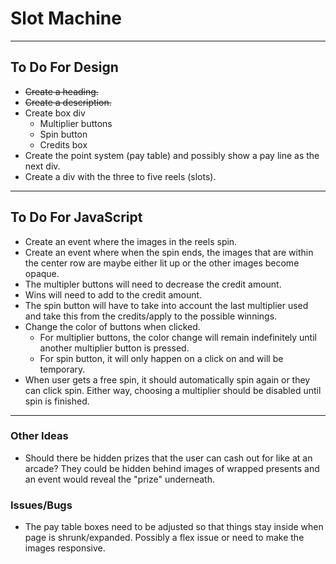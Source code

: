 # Slot Machine

***

## To Do For Design

- ~~Create a heading.~~
- ~~Create a description.~~
- Create box div
  - Multiplier buttons
  - Spin button
  - Credits box
- Create the point system (pay table) and possibly show a pay line as the next div.
- Create a div with the three to five reels (slots).

***

## To Do For JavaScript

- Create an event where the images in the reels spin.
- Create an event where when the spin ends, the images that are within the center row are maybe either lit up or the other images become opaque.
- The multipler buttons will need to decrease the credit amount.
- Wins will need to add to the credit amount.
- The spin button will have to take into account the last multiplier used and take this from the credits/apply to the possible winnings.
- Change the color of buttons when clicked.
  - For multiplier buttons, the color change will remain indefinitely until another multiplier button is pressed.
  - For spin button, it will only happen on a click on and will be temporary.
- When user gets a free spin, it should automatically spin again or they can click spin. Either way, choosing a multiplier should be disabled until spin is finished.

***

### Other Ideas

- Should there be hidden prizes that the user can cash out for like at an arcade? They could be hidden behind images of wrapped presents and an event would reveal the "prize" underneath.

### Issues/Bugs

- The pay table boxes need to be adjusted so that things stay inside when page is shrunk/expanded. Possibly a flex issue or need to make the images responsive.
